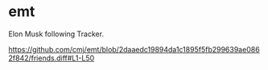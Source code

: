 # emt
Elon Musk following Tracker.

https://github.com/cmj/emt/blob/2daaedc19894da1c1895f5fb299639ae0862f842/friends.diff#L1-L50
